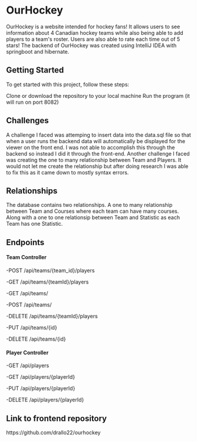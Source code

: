 <h1>OurHockey</h1>

OurHockey is a website intended for hockey fans! It allows users to see information about 4 Canadian hockey teams while also being able to add players to a team's roster. Users are also able to rate each time out of 5 stars!
The backend of OurHockey was created using IntelliJ IDEA with springboot and hibernate. 

<h2>Getting Started</h2>
To get started with this project, follow these steps:

Clone or download the repository to your local machine
Run the program (it will run on port 8082)

<h2>Challenges</h2>

A challenge I faced was attemping to insert data into the data.sql file so that when a user runs the backend data will automatically be displayed for the viewer on the front end. I was not able to accomplish this through the backend so instead I did it through the front-end. Another challenge I faced was creating the one to many relationship between Team and Players. It would not let me create the relationship but after doing research I was able to fix this as it came down to mostly syntax errors.

<h2>Relationships</h2>

The database contains two relationships. A one to many relationship between Team and Courses where each team can have many courses. Along with a one to one relationsip between Team and Statistic as each Team has one Statistic.

<h2>Endpoints</h2>

<h4>Team Controller</h4>

-POST /api/teams/{team_id}/players

-GET /api/teams/{teamId}/players

-GET /api/teams/

-POST /api/teams/

-DELETE /api/teams/{teamId}/players

-PUT /api/teams/{id}

-DELETE /api/teams/{id}


<h4>Player Controller</h4>

-GET /api/players

-GET /api/players/{playerId}

-PUT /api/players/{playerId}

-DELETE /api/players/{playerId}


<h2> Link to frontend repository </h2>
https://github.com/drallo22/ourhockey



